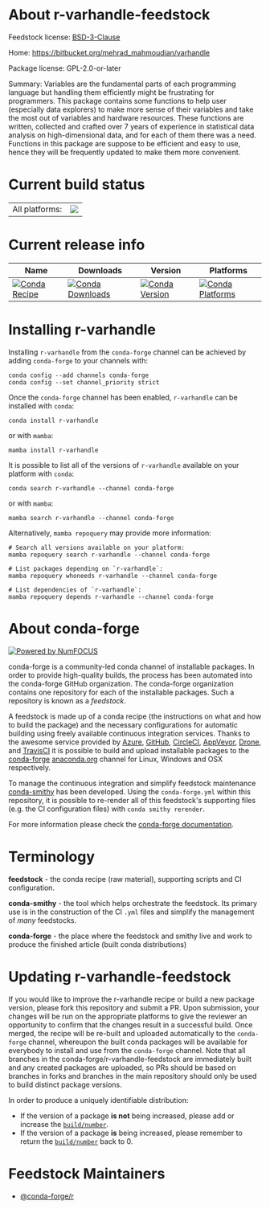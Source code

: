 About r-varhandle-feedstock
===========================

Feedstock license: [BSD-3-Clause](https://github.com/conda-forge/r-varhandle-feedstock/blob/main/LICENSE.txt)

Home: https://bitbucket.org/mehrad_mahmoudian/varhandle

Package license: GPL-2.0-or-later

Summary: Variables are the fundamental parts of each programming language but handling them efficiently might be frustrating for programmers. This package contains some functions to help user (especially data explorers) to make more sense of their variables and take the most out of variables and hardware resources. These functions are written, collected and crafted over 7 years of experience in statistical data analysis on high-dimensional data, and for each of them there was a need. Functions in this package are suppose to be efficient and easy to use, hence they will be frequently updated to make them more convenient.

Current build status
====================


<table><tr><td>All platforms:</td>
    <td>
      <a href="https://dev.azure.com/conda-forge/feedstock-builds/_build/latest?definitionId=2432&branchName=main">
        <img src="https://dev.azure.com/conda-forge/feedstock-builds/_apis/build/status/r-varhandle-feedstock?branchName=main">
      </a>
    </td>
  </tr>
</table>

Current release info
====================

| Name | Downloads | Version | Platforms |
| --- | --- | --- | --- |
| [![Conda Recipe](https://img.shields.io/badge/recipe-r--varhandle-green.svg)](https://anaconda.org/conda-forge/r-varhandle) | [![Conda Downloads](https://img.shields.io/conda/dn/conda-forge/r-varhandle.svg)](https://anaconda.org/conda-forge/r-varhandle) | [![Conda Version](https://img.shields.io/conda/vn/conda-forge/r-varhandle.svg)](https://anaconda.org/conda-forge/r-varhandle) | [![Conda Platforms](https://img.shields.io/conda/pn/conda-forge/r-varhandle.svg)](https://anaconda.org/conda-forge/r-varhandle) |

Installing r-varhandle
======================

Installing `r-varhandle` from the `conda-forge` channel can be achieved by adding `conda-forge` to your channels with:

```
conda config --add channels conda-forge
conda config --set channel_priority strict
```

Once the `conda-forge` channel has been enabled, `r-varhandle` can be installed with `conda`:

```
conda install r-varhandle
```

or with `mamba`:

```
mamba install r-varhandle
```

It is possible to list all of the versions of `r-varhandle` available on your platform with `conda`:

```
conda search r-varhandle --channel conda-forge
```

or with `mamba`:

```
mamba search r-varhandle --channel conda-forge
```

Alternatively, `mamba repoquery` may provide more information:

```
# Search all versions available on your platform:
mamba repoquery search r-varhandle --channel conda-forge

# List packages depending on `r-varhandle`:
mamba repoquery whoneeds r-varhandle --channel conda-forge

# List dependencies of `r-varhandle`:
mamba repoquery depends r-varhandle --channel conda-forge
```


About conda-forge
=================

[![Powered by
NumFOCUS](https://img.shields.io/badge/powered%20by-NumFOCUS-orange.svg?style=flat&colorA=E1523D&colorB=007D8A)](https://numfocus.org)

conda-forge is a community-led conda channel of installable packages.
In order to provide high-quality builds, the process has been automated into the
conda-forge GitHub organization. The conda-forge organization contains one repository
for each of the installable packages. Such a repository is known as a *feedstock*.

A feedstock is made up of a conda recipe (the instructions on what and how to build
the package) and the necessary configurations for automatic building using freely
available continuous integration services. Thanks to the awesome service provided by
[Azure](https://azure.microsoft.com/en-us/services/devops/), [GitHub](https://github.com/),
[CircleCI](https://circleci.com/), [AppVeyor](https://www.appveyor.com/),
[Drone](https://cloud.drone.io/welcome), and [TravisCI](https://travis-ci.com/)
it is possible to build and upload installable packages to the
[conda-forge](https://anaconda.org/conda-forge) [anaconda.org](https://anaconda.org/)
channel for Linux, Windows and OSX respectively.

To manage the continuous integration and simplify feedstock maintenance
[conda-smithy](https://github.com/conda-forge/conda-smithy) has been developed.
Using the ``conda-forge.yml`` within this repository, it is possible to re-render all of
this feedstock's supporting files (e.g. the CI configuration files) with ``conda smithy rerender``.

For more information please check the [conda-forge documentation](https://conda-forge.org/docs/).

Terminology
===========

**feedstock** - the conda recipe (raw material), supporting scripts and CI configuration.

**conda-smithy** - the tool which helps orchestrate the feedstock.
                   Its primary use is in the construction of the CI ``.yml`` files
                   and simplify the management of *many* feedstocks.

**conda-forge** - the place where the feedstock and smithy live and work to
                  produce the finished article (built conda distributions)


Updating r-varhandle-feedstock
==============================

If you would like to improve the r-varhandle recipe or build a new
package version, please fork this repository and submit a PR. Upon submission,
your changes will be run on the appropriate platforms to give the reviewer an
opportunity to confirm that the changes result in a successful build. Once
merged, the recipe will be re-built and uploaded automatically to the
`conda-forge` channel, whereupon the built conda packages will be available for
everybody to install and use from the `conda-forge` channel.
Note that all branches in the conda-forge/r-varhandle-feedstock are
immediately built and any created packages are uploaded, so PRs should be based
on branches in forks and branches in the main repository should only be used to
build distinct package versions.

In order to produce a uniquely identifiable distribution:
 * If the version of a package **is not** being increased, please add or increase
   the [``build/number``](https://docs.conda.io/projects/conda-build/en/latest/resources/define-metadata.html#build-number-and-string).
 * If the version of a package **is** being increased, please remember to return
   the [``build/number``](https://docs.conda.io/projects/conda-build/en/latest/resources/define-metadata.html#build-number-and-string)
   back to 0.

Feedstock Maintainers
=====================

* [@conda-forge/r](https://github.com/conda-forge/r/)


